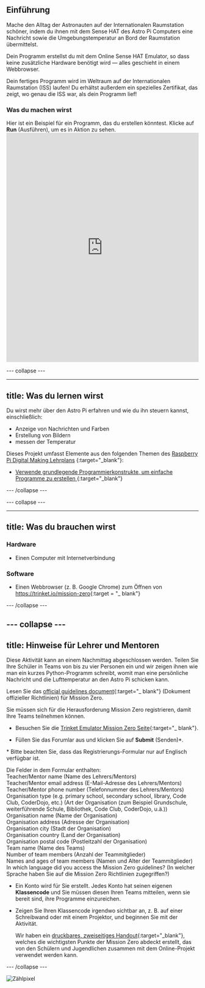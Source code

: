 ## Einführung

Mache den Alltag der Astronauten auf der Internationalen Raumstation schöner, indem du ihnen mit dem Sense HAT des Astro Pi Computers eine Nachricht sowie die Umgebungstemperatur an Bord der Raumstation übermittelst.

Dein Programm erstellst du mit dem Online Sense HAT Emulator, so dass keine zusätzliche Hardware benötigt wird — alles geschieht in einem Webbrowser.

Dein fertiges Programm wird im Weltraum auf der Internationalen Raumstation (ISS) laufen! Du erhältst außerdem ein spezielles Zertifikat, das zeigt, wo genau die ISS war, als dein Programm lief!

### Was du machen wirst

Hier ist ein Beispiel für ein Programm, das du erstellen könntest. Klicke auf **Run** (Ausführen), um es in Aktion zu sehen. <iframe src="https://trinket.io/embed/python/069f6138f7?outputOnly=true&start=result" width="100%" height="600" frameborder="0" marginwidth="0" marginheight="0" allowfullscreen mark="crwd-mark"></iframe> 

\--- collapse \---

* * *

## title: Was du lernen wirst

Du wirst mehr über den Astro Pi erfahren und wie du ihn steuern kannst, einschließlich:

+ Anzeige von Nachrichten und Farben
+ Erstellung von Bildern
+ messen der Temperatur

Dieses Projekt umfasst Elemente aus den folgenden Themen des [Raspberry Pi Digital Making Lehrplans](http://rpf.io/curriculum) {:target="_blank"}:

+ [Verwende grundlegende Programmierkonstrukte, um einfache Programme zu erstellen ](https://curriculum.raspberrypi.org/programming/creator/){:target="_blank"}

\--- /collapse \---

\--- collapse \---

* * *

## title: Was du brauchen wirst

### Hardware

+ Einen Computer mit Internetverbindung

### Software

+ Einen Webbrowser (z. B. Google Chrome) zum Öffnen von <https://trinket.io/mission-zero>{:target = "_ blank"}

\--- /collapse \---

## \--- collapse \---

## title: Hinweise für Lehrer und Mentoren

Diese Aktivität kann an einem Nachmittag abgeschlossen werden. Teilen Sie Ihre Schüler in Teams von bis zu vier Personen ein und wir zeigen ihnen wie man ein kurzes Python-Programm schreibt, womit man eine persönliche Nachricht und die Lufttemperatur an den Astro Pi schicken kann.

Lesen Sie das [official guidelines document](https://astro-pi.org/wp-content/uploads/2018/09/Astro_Pi_Mission_Zero_Guidelines_2018_19_V12_pages.pdf){:target="_ blank"} (Dokument offizieller Richtlinien) für Mission Zero.

Sie müssen sich für die Herausforderung Mission Zero registrieren, damit Ihre Teams teilnehmen können.

+ Besuchen Sie die [Trinket Emulator Mission Zero Seite](https://trinket.io/mission-zero/register){:target="_ blank"}.

+ Füllen Sie das Forumlar aus und klicken Sie auf **Submit** (Senden)\*.

\* Bitte beachten Sie, dass das Registrierungs-Formular nur auf Englisch verfügbar ist.

Die Felder in dem Formular enthalten:  
Teacher/Mentor name (Name des Lehrers/Mentors)  
Teacher/Mentor email address (E-Mail-Adresse des Lehrers/Mentors)  
Teacher/Mentor phone number (Telefonnummer des Lehrers/Mentors)  
Organisation type (e.g. primary school, secondary school, library, Code Club, CoderDojo, etc.) (Art der Organisation (zum Beispiel Grundschule, weiterführende Schule, Bibliothek, Code Club, CoderDojo, u.ä.))  
Organisation name (Name der Organisation)  
Organisation address (Adresse der Organisation)  
Organisation city (Stadt der Organisation)  
Organisation country (Land der Organisation)  
Organisation postal code (Postleitzahl der Organisation)  
Team name (Name des Teams)  
Number of team members (Anzahl der Teammitglieder)  
Names and ages of team members (Namen und Alter der Teammitglieder)  
In which language did you access the Mission Zero guidelines? (In welcher Sprache haben Sie auf die Mission Zero Richtlinien zugegriffen?)

+ Ein Konto wird für Sie erstellt. Jedes Konto hat seinen eigenen **Klassencode** und Sie müssen diesen Ihren Teams mitteilen, wenn sie bereit sind, ihre Programme einzureichen.

+ Zeigen Sie Ihren Klassencode irgendwo sichtbar an, z. B. auf einer Schreibwand oder mit einem Projektor, und beginnen Sie mit der Aktivität.
    
    Wir haben ein [druckbares, zweiseitiges Handout](https://astro-pi.org/astro_pi_mission_zero_project_print_out_v10_print/){:target="_blank"}, welches die wichtigsten Punkte der Mission Zero abdeckt erstellt, das von den Schülern und Jugendlichen zusammen mit dem Online-Projekt verwendet werden kann.

\--- /collapse \---

![Zählpixel](https://code.org/api/hour/begin_raspberrypi_astropi.png)